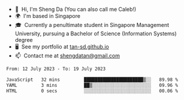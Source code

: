 <!---
tan-sd/tan-sd is a ✨ special ✨ repository because its `README.md` (this file) appears on your GitHub profile.
You can click the Preview link to take a look at your changes.
--->
- 👋  Hi, I'm Sheng Da (You can also call me Caleb!)
- 🌍  I'm based in Singapore
- 🎓  Currently a penultimate student in Singapore Management University, pursuing a Bachelor of Science (Information Systems) degree
- 🖥️  See my portfolio at [tan-sd.github.io](https://tan-sd.github.io/)
- 📫  Contact me at [shengdatan@gmail.com](mailto:shengdatan@gmail.com/)

<!--START_SECTION:waka-->

```txt
From: 12 July 2023 - To: 19 July 2023

JavaScript   32 mins         ██████████████████████▒░░   89.98 %
YAML         3 mins          ██▒░░░░░░░░░░░░░░░░░░░░░░   09.96 %
HTML         0 secs          ░░░░░░░░░░░░░░░░░░░░░░░░░   00.06 %
```

<!--END_SECTION:waka-->
